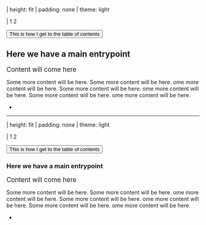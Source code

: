 | height: fit
| padding: none
| theme: light

| 1 2

<section style="padding: var(--base5)">

<f-sidebar src="./menu.md"><button slot="button">This is how I get to the table of contents</button></f-sidebar>

# Here we have a main entrypoint

<big>Content will come here</big>

Some more content will be here. Some more content will be here. ome more content will be here. Some more content will be here. ome more content will be here. Some more content will be here. ome more content will be here.

<f-next-button title="This is how I move on" />


-

<f-image src="./components/hue.jpg" />

---

| height: fit
| padding: none
| theme: light

| 1 2

<section style="padding: var(--base5)">

<f-sidebar src="./menu.md"><button slot="button">This is how I get to the table of contents</button></f-sidebar>

# Here we have a main entrypoint

<big>Content will come here</big>

Some more content will be here. Some more content will be here. ome more content will be here. Some more content will be here. ome more content will be here. Some more content will be here. ome more content will be here.

<f-next-button title="This is how I move on" />


-

<f-image src="./components/jasper.jpg" />
